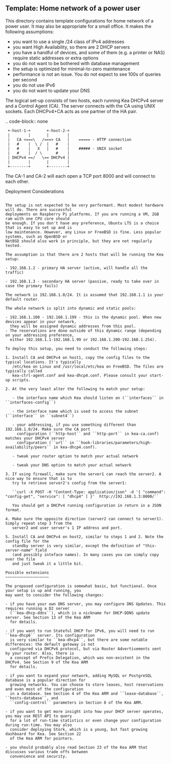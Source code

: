 Template: Home network of a power user
--------------------------------------

This directory contains template configurations for home network of a power user. It may also be
appropriate for a small office. It makes the following assumptions:

- you want to use a single /24 class of IPv4 addresses
- you want High Availability, so there are 2 DHCP servers
- you have a handful of devices, and some of them (e.g. a printer or NAS) require
  static addresses or extra options
- you do not want to be bothered with database management
- the setup is optimized for minimal-to-zero maintenance
- performance is not an issue. You do not expect to see 100s of queries per second
- you do not use IPv6
- you do not want to update your DNS

The logical set-up consists of two hosts, each running Kea DHCPv4 server and a Control Agent (CA).
The server connects with the CA using UNIX sockets. Each DHCPv4+CA acts as one partner of the HA
pair.

.. code-block:: none

  ```
   +-host-1-+       +-host-2-+
   |        |       |        |
   |   CA <===\   /===> CA   |    ===== - HTTP connection
   |   #    |  \ /  |   #    |
   |   #    |   X   |   #    |    ##### - UNIX socket
   |   #    |  / \      #    |
   | DHCPv4 ==/   \== DHCPv4 |
   |        |       |        |
   +--------+       +--------+
  ```

The CA-1 and CA-2 will each open a TCP port 8000 and will connect to each other.

Deployment Considerations
~~~~~~~~~~~~~~~~~~~~~~~~~

The setup is not expected to be very performant. Most modest hardware will do. There are successful
deployments on Raspberry Pi platforms. If you are running a VM, 2GB ram with one CPU core should
be enough. If you don't have any preference, Ubuntu LTS is a choice that is easy to set up and is
low maintenance. However, any Linux or FreeBSD is fine. Less popular systems, such as OpenBSD or
NetBSD should also work in principle, but they are not regularly tested.

The assumption is that there are 2 hosts that will be running the Kea setup:

- 192.168.1.2 - primary HA server (active, will handle all the traffic)

- 192.168.1.3 - secondary HA server (passive, ready to take over in case the primary fails)

The network is 192.168.1.0/24. It is assumed that 192.168.1.1 is your default router.

The whole network is split into dynamic and static pools:

- 192.168.1.100 - 192.168.1.199 - this is the dynamic pool. When new devices appear in your network,
  they will be assigned dynamic addresses from this pool.
- The reservations are done outside of this dynamic range (depending on your addressing preference,
  either 192.168.1.1-192.168.1.99 or 192.168.1.200-192.168.1.254).

To deploy this setup, you need to conduct the following steps:

1. Install CA and DHCPv4 on host1, copy the config files to the typical locations. It's typically
   /etc/kea on Linux and /usr/local/etc/kea on FreeBSD. The files are typically called
   kea-ctrl-agent.conf and kea-dhcp4.conf. Please consult your start-up scripts.

2. At the very least alter the following to match your setup:

   - the interface name which Kea should listen on (``interfaces`` in ``interfaces-config``)

   - the interface name which is used to access the subnet (``interface`` in ``subnet4``)

   - your addressing, if you use something different than 192.168.1.0/24. Make sure the CA port
     configuration (``http-host`` and ``http-port`` in kea-ca.conf) matches your DHCPv4 server
     configuration (``url`` in ``hook-libraries/parameters/high-availability/peers`` in kea-dhcp4.conf).

   - tweak your router option to match your actual network

   - tweak your DNS option to match your actual network

3. If using firewall, make sure the server1 can reach the server2. A nice way to ensure that is to
   try to retrieve server2's config from the server1:

   ``curl -X POST -H "Content-Type: application/json" -d '{ "command": "config-get", "service": [ "dhcp4" ] }'  http://192.168.1.3:8000/``

   You should get a DHCPv4 running configuration in return in a JSON format.

4. Make sure the opposite direction (server2 can connect to server1). Simply repeat step 3 from the
   server2 and user server's 1 IP address and port.

5. Install CA and DHCPv4 on host2, similar to steps 1 and 2. Note the config file for the
   standby server is very similar, except the definition of "this-server-name" field
   (and possibly inteface names). In many cases you can simply copy over the file
   and just tweak it a little bit.

Possible extensions
~~~~~~~~~~~~~~~~~~~

The proposed configuration is somewhat basic, but functional. Once your setup is up and running, you
may want to consider the following changes:

- if you have your own DNS server, you may configure DNS Updates. This requires running a D2 server
  (``kea-dhcp-ddns``), which is a nickname for DHCP-DDNS update server. See Section 13 of the Kea ARM
  for details.

- if you want to run Stateful DHCP for IPv6, you will need to run ``kea-dhcp6`` server. Its configuration
  is very similar to ``kea-dhcp4``, but there are some notable differences: the default gateway is not
  configured via DHCPv6 protocol, but via Router Advertisements sent by your router. Also, there is
  a concept of Prefix Delegation, which was non-existent in the DHCPv4. See Section 9 of the Kea ARM
  for details.

- if you want to expand your network, adding MySQL or PostgreSQL database is a popular direction for
  growing networks. You can choose to store leases, host reservations and even most of the configuration
  in a database. See Section 4 of the Kea ARM and ``lease-database``, ``hosts-database``, and
  ``config-control`` parameters in Section 8 of the Kea ARM.

- if you want to get more insight into how your DHCP server operates, you may use REST API to query
  for a lot of run-time statistics or even change your configuration during run-time. You may also
  consider deploying Stork, which is a young, but fast growing dashboard for Kea. See Section 22
  of the Kea ARM for pointers.

- you should probably also read Section 23 of the Kea ARM that discusses various trade offs between
  convenience and security.
